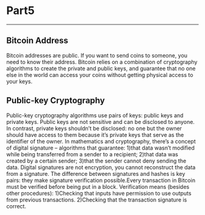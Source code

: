 # Part5
------
## Bitcoin Address
Bitcoin addresses are public. If you want to send coins to someone, you need to know their address. Bitcoin relies on a combination of cryptography algorithms to create the private and public keys, and guarantee that no one else in the world can access your coins without getting physical access to your keys.
## Public-key Cryptography
Public-key cryptography algorithms use pairs of keys: public keys and private keys. Public keys are not sensitive and can be disclosed to anyone. In contrast, private keys shouldn’t be disclosed: no one but the owner should have access to them because it’s private keys that serve as the identifier of the owner. 
In mathematics and cryptography, there’s a concept of digital signature – algorithms that guarantee:
1)that data wasn’t modified while being transferred from a sender to a recipient;
2)that data was created by a certain sender;
3)that the sender cannot deny sending the data.
Digital signatures are not encryption, you cannot reconstruct the data from a signature.  The difference between signatures and hashes is key pairs: they make signature verification possible.Every transaction in Bitcoin must be verified before being put in a block. Verification means (besides other procedures):
1)Checking that inputs have permission to use outputs from previous transactions.
2)Checking that the transaction signature is correct.
```sh

```
